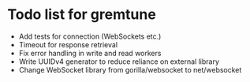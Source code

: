 # Todo list for gremtune

* Add tests for connection (WebSockets etc.)
* Timeout for response retrieval
* Fix error handling in write and read workers
* Write UUIDv4 generator to reduce reliance on external library
* Change WebSocket library from gorilla/websocket to net/websocket
